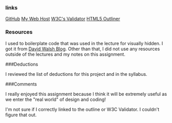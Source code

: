 ### links
[GitHub](https://github.com/jennawsmith/project_transformation_smith_jenna.git)
[My Web Host](jennasclassroom.com/adv2_project_transformation_smith_jenna)
[W3C's Validator](https://validator.w3.org/nu/#textarea)
[HTML5 Outliner](https://gsnedders.html5.org/outliner/process.py)

### Resources

I used to boilerplate code that was used in the lecture for visually hidden. I got it from [David Walsh Blog](https://davidwalsh.name/html5-boilerplate). Other than that, I did not use any resources outside of the lectures and my notes on this assignment.


###Deductions

I reviewed the list of deductions for this project and in the syllabus.

###Comments

I really enjoyed this assignment because I think it will be extremely useful as we enter the "real world" of design and coding!

I'm not sure if I correctly linked to the outline or W3C Validator. I couldn't figure that out.

